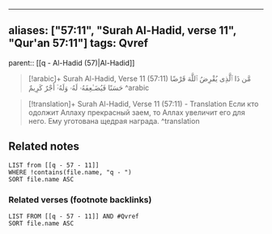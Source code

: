 
---
aliases: ["57:11", "Surah Al-Hadid, verse 11", "Qur'an 57:11"]
tags: Qvref
---

parent:: [[q - Al-Hadid (57)|Al-Hadid]]

> [!arabic]+ Surah Al-Hadid, Verse 11 (57:11)
> <span class="quran-arabic">مَّن ذَا ٱلَّذِى يُقْرِضُ ٱللَّهَ قَرْضًا حَسَنًا فَيُضَـٰعِفَهُۥ لَهُۥ وَلَهُۥٓ أَجْرٌ كَرِيمٌ</span>
^arabic

> [!translation]+ Surah Al-Hadid, Verse 11 (57:11) - Translation
> Если кто одолжит Аллаху прекрасный заем, то Аллах увеличит его для него. Ему уготована щедрая награда.
^translation



## Related notes
```dataview
LIST from [[q - 57 - 11]]
WHERE !contains(file.name, "q - ")
SORT file.name ASC
```

### Related verses (footnote backlinks)
```dataview
LIST FROM [[q - 57 - 11]] AND #Qvref
SORT file.name ASC
```

